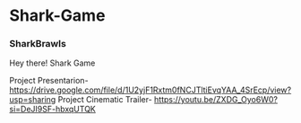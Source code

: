 # Shark-Game

### SharkBrawls

Hey there!
Shark Game 

Project Presentarion- https://drive.google.com/file/d/1U2yjF1Rxtm0fNCJTltiEvqYAA_4SrEcp/view?usp=sharing
Project Cinematic Trailer- https://youtu.be/ZXDG_Oyo6W0?si=DeJI9SF-hbxqUTQK
